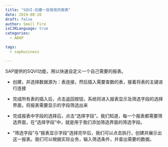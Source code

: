 ```yaml
---
title: "SQVI-创建一张简易的报表"
date: 2019-08-28
draft: false
author: Small Fire
isCJKLanguage: true
categories: 
  - ABAP

tags: 
  - sapbusiness

---
```




SAP提供的SQVI功能，用以快速自定义一个自己需要的报表。

- 创建，并选择数据源为：表连接，然后插入需要查数的表，接着将表的主键进行连接

- 完成所有表的插入后，点击返回按钮，系统将进入报表显示及筛选字段的选择界面，将报表需要显示的字段筛选出来

- 完成报表中字段的选择后，点击“选择字段”。我们知道，每一个报表都需要筛选界面，在“选择字段”中，就是用于我们添加筛选界面的筛选字段。
- “筛选字段”与“报表显示字段”选择完毕后，我们可以点击执行，创建并展示出这一报表。我们可以根据实际业务，输入筛选条件，并查出需要的数据。

